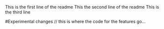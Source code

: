 This is the first line of the readme
This the second line of the readme
This is the third line

#Experimental changes
// this is where the code for the features go...
